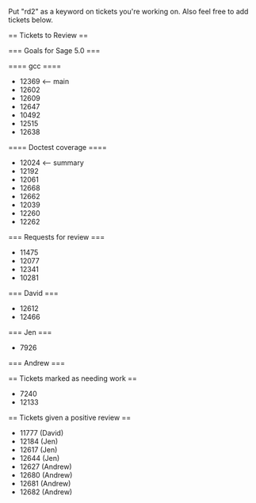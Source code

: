 Put "rd2" as a keyword on tickets you're working on.  Also feel free to add tickets below.

== Tickets to Review ==

=== Goals for Sage 5.0 ===

==== gcc ====

 * 12369 <-- main
 * 12602
 * 12609
 * 12647
 * 10492
 * 12515
 * 12638

==== Doctest coverage ====

 * 12024 <-- summary
 * 12192
 * 12061
 * 12668
 * 12662
 * 12039
 * 12260
 * 12262

=== Requests for review ===

 * 11475
 * 12077
 * 12341
 * 10281

=== David ===

 * 12612
 * 12466 

=== Jen ===
 
 * 7926

=== Andrew ===



== Tickets marked as needing work ==

 * 7240
 * 12133

== Tickets given a positive review ==

 * 11777 (David)
 * 12184 (Jen) 
 * 12617 (Jen) 
 * 12644 (Jen)
 * 12627 (Andrew)
 * 12680 (Andrew)
 * 12681 (Andrew)
 * 12682 (Andrew)
